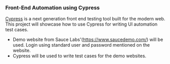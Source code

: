 ### Front-End Automation using Cypress

[Cypress](https://docs.cypress.io/guides/overview/why-cypress) is a next generation front end testing tool built for the modern web. This project will showcase how to use Cypress for writing UI automation test cases.
- Demo website  from Sauce Labs'(https://www.saucedemo.com/) will be used. Login using standard user and password mentioned on the website.
- Cypress will be used to write test cases for the demo websites.